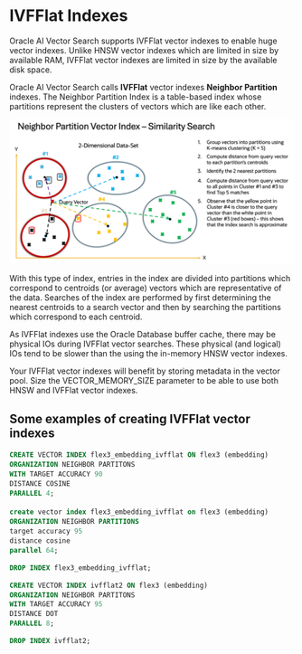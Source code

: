 # IVFFlat Indexes

Oracle AI Vector Search supports IVFFlat vector indexes to enable huge vector indexes.  Unlike HNSW vector indexes which are limited in size by available RAM, IVFFlat vector indexes are limited in size by the available disk space.

Oracle AI Vector Search calls **IVFFlat** vector indexes **Neighbor Partition** indexes.
The Neighbor Partition Index is a table-based index whose partitions represent the clusters of vectors which are like each other.  

<img src="images/IVFFlat.png" width="768" alt="IVFFlat"/>

With this type of index, entries in the index are divided into partitions which correspond to centroids (or average) vectors which are representative of the data.  Searches of the index are performed by first determining the nearest centroids to a search vector and then by searching the partitions which correspond to each centroid.

As IVFFlat indexes use the Oracle Database buffer cache, there may be physical IOs during IVFFlat vector searches.  These physical (and logical) IOs tend to be slower than the using the in-memory HNSW vector indexes.

Your IVFFlat vector indexes will benefit by storing metadata in the vector pool.  Size the VECTOR_MEMORY_SIZE parameter to be able to use both HNSW and IVFFlat vector indexes.

## Some examples of creating IVFFlat vector indexes

```SQL
CREATE VECTOR INDEX flex3_embedding_ivfflat ON flex3 (embedding)
ORGANIZATION NEIGHBOR PARTITONS 
WITH TARGET ACCURACY 90
DISTANCE COSINE
PARALLEL 4;

create vector index flex3_embedding_ivfflat on flex3 (embedding)
ORGANIZATION NEIGHBOR PARTITIONS
target accuracy 95
distance cosine
parallel 64;
```

```SQL
DROP INDEX flex3_embedding_ivfflat;
```

```SQL
CREATE VECTOR INDEX ivfflat2 ON flex3 (embedding)
ORGANIZATION NEIGHBOR PARTITONS 
WITH TARGET ACCURACY 95
DISTANCE DOT
PARALLEL 8;  
```

```SQL
DROP INDEX ivfflat2;
```



